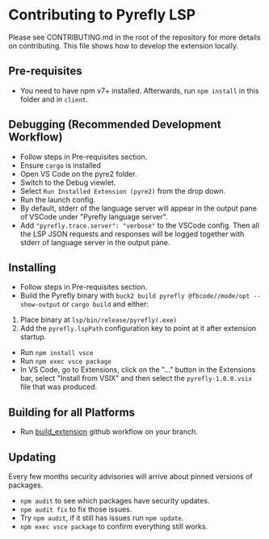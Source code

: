 # Contributing to Pyrefly LSP

Please see CONTRIBUTING.md in the root of the repository for more details on
contributing. This file shows how to develop the extension locally.

## Pre-requisites

- You need to have npm v7+ installed. Afterwards, run `npm install` in this
  folder and in `client`.

## Debugging (Recommended Development Workflow)

- Follow steps in Pre-requisites section.
- Ensure `cargo` is installed
- Open VS Code on the pyre2 folder.
- Switch to the Debug viewlet.
- Select `Run Installed Extension (pyre2)` from the drop down.
- Run the launch config.
- By default, stderr of the language server will appear in the output pane of
  VSCode under "Pyrefly language server".
- Add `"pyrefly.trace.server": "verbose"` to the VSCode config. Then all the LSP
  JSON requests and responses will be logged together with stderr of language
  server in the output pane.

## Installing

- Follow steps in Pre-requisites section.
- Build the Pyrefly binary with
  `buck2 build pyrefly @fbcode//mode/opt --show-output` or `cargo build` and
  either:

1. Place binary at `lsp/bin/release/pyrefly(.exe)`
2. Add the `pyrefly.lspPath` configuration key to point at it after extension
   startup.

- Run `npm install vsce`
- Run `npm exec vsce package`
- In VS Code, go to Extensions, click on the "..." button in the Extensions bar,
  select "Install from VSIX" and then select the `pyrefly-1.0.0.vsix` file that
  was produced.

## Building for all Platforms

- Run
  [build_extension](https://github.com/facebook/pyrefly/actions/workflows/build_extension.yml)
  github workflow on your branch.

## Updating

Every few months security advisories will arrive about pinned versions of
packages.

- `npm audit` to see which packages have security updates.
- `npm audit fix` to fix those issues.
- Try `npm audit`, if it still has issues run `npm update`.
- `npm exec vsce package` to confirm everything still works.
